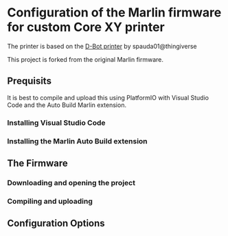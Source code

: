 # Configuration of the Marlin firmware for custom Core XY printer
The printer is based on the [D-Bot printer](https://www.thingiverse.com/thing:1001065) by spauda01@thingiverse

This project is forked from the original Marlin firmware.

## Prequisits
It is best to compile and upload this using PlatformIO with Visual Studio Code and the Auto Build Marlin extension.

### Installing Visual Studio Code

### Installing the Marlin Auto Build extension

## The Firmware

### Downloading and opening the project

### Compiling and uploading

## Configuration Options